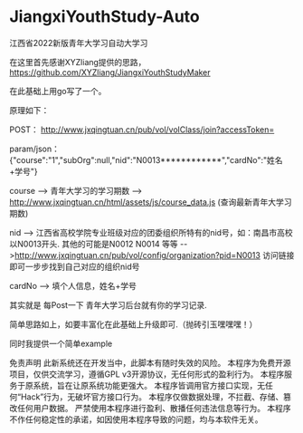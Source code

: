 # JiangxiYouthStudy-Auto

江西省2022新版青年大学习自动大学习

在这里首先感谢XYZliang提供的思路， https://github.com/XYZliang/JiangxiYouthStudyMaker

在此基础上用go写了一个。

原理如下：

POST： http://www.jxqingtuan.cn/pub/vol/volClass/join?accessToken=

param/json：{"course":"1","subOrg":null,"nid":"N0013************","cardNo":"姓名+学号"}

course --> 青年大学习的学习期数 --> http://www.jxqingtuan.cn/html/assets/js/course_data.js   (查询最新青年大学习期数)

nid --> 江西省高校学院专业班级对应的团委组织所特有的nid号，如：南昌市高校以N0013开头.  其他的可能是N0012 N0014 等等
            -->http://www.jxqingtuan.cn/pub/vol/config/organization?pid=N0013 访问链接即可一步步找到自己对应的组织nid号
            
cardNo --> 填个人信息，姓名+学号


其实就是 每Post一下 青年大学习后台就有你的学习记录.

简单思路如上，如要丰富化在此基础上升级即可.（抛砖引玉嘿嘿嘿！）

同时我提供一个简单example



免责声明
此新系统还在开发当中，此脚本有随时失效的风险。
本程序为免费开源项目，仅供交流学习，遵循GPL v3开源协议，无任何形式的盈利行为。
本程序服务于原系统，旨在让原系统功能更强大。
本程序皆调用官方接口实现，无任何“Hack”行为，无破坏官方接口行为。
本程序仅做数据处理，不拦截、存储、篡改任何用户数据。
严禁使用本程序进行盈利、散播任何违法信息等行为。
本程序不作任何稳定性的承诺，如因使用本程序导致的问题，均与本软件无关。
